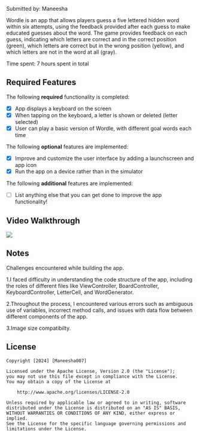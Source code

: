 Submitted by: Maneesha

Wordle is an app that allows players guess a five lettered hidden word within six attempts, using the feedback provided after each guess to make educated guesses about the word. The game provides feedback on each guess, indicating which letters are correct and in the correct position (green), which letters are correct but in the wrong position (yellow), and which letters are not in the word at all (gray).

Time spent: 7 hours spent in total

## Required Features

The following **required** functionality is completed:

 - [x] App displays a keyboard on the screen
 - [x] When tapping on the keyboard, a letter is shown or deleted (letter selected)
 - [x] User can play a basic version of Wordle, with different goal words each time

The following **optional** features are implemented:

 - [x] Improve and customize the user interface by adding a launchscreen and app icon
 - [x] Run the app on a device rather than in the simulator
 
The following **additional** features are implemented:

 - [ ] List anything else that you can get done to improve the app functionality!

## Video Walkthrough


<div>
    <a href="https://www.loom.com/share/1bd0c4aaf354440fa02a314f1b3801d9">
      <img style="max-width:300px;" src="https://cdn.loom.com/sessions/thumbnails/1bd0c4aaf354440fa02a314f1b3801d9-with-play.gif">
    </a>
  </div>



## Notes

Challenges encountered while building the app.

1.I faced difficulty in understanding the code structure of the app, including the roles of different files like ViewController, BoardController, KeyboardController, LetterCell, and WordGenerator.

2.Throughout the process, I encountered various errors such as ambiguous use of variables, incorrect method calls, and issues with data flow between different components of the app.

3.Image size compatibilty.


## License

    Copyright [2024] [Maneesha007]

    Licensed under the Apache License, Version 2.0 (the "License");
    you may not use this file except in compliance with the License.
    You may obtain a copy of the License at

        http://www.apache.org/licenses/LICENSE-2.0

    Unless required by applicable law or agreed to in writing, software
    distributed under the License is distributed on an "AS IS" BASIS,
    WITHOUT WARRANTIES OR CONDITIONS OF ANY KIND, either express or implied.
    See the License for the specific language governing permissions and
    limitations under the License.
